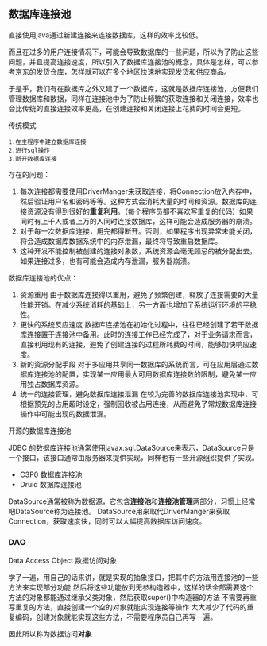 ## 数据库连接池

直接使用java通过新建连接来连接数据库，这样的效率比较低。

而且在过多的用户连接情况下，可能会导致数据库的一些问题，所以为了防止这些问题，并且提高连接速度，所以引入了数据库连接池的概念，具体是怎样，可以参考京东的发货仓库，怎样就可以在多个地区快速地实现发货和供应商品。

于是乎，我们有在数据库之外又建了一个数据库，这就是数据库连接池，方便我们管理数据库和数据，同样在连接池中为了防止频繁的获取连接和关闭连接，效率也会比传统的直接连接效率更高，在创建连接和关闭连接上花费的时间会更短。


传统模式

    1.在主程序中建立数据库连接
    2.进行sql操作
    3.断开数据库连接
存在的问题：
 1. 每次连接都需要使用DriverManger来获取连接，将Connection放入内存中，然后验证用户名和密码等等。这种方式会消耗大量的时间和资源。数据库的连接资源没有得到很好的**重复利用**。（每个程序员都不喜欢写重复的代码）如果同时有上千人或者上万的人同时连接数据库，这样可能会造成服务器的崩溃。
 2. 对于每一次数据库连接，用完都得断开。否则，如果程序出现异常未能关闭，将会造成数据库数据系统中的内存泄漏，最终将导致重启数据库。
 3. 这种开发不能控制被创建的连接对象数，系统资源会毫无顾忌的被分配出去，如果连接过多，也有可能会造成内存泄漏，服务器崩溃。


数据库连接池的优点：
1. 资源重用
    由于数据库连接得以重用，避免了频繁创建，释放了连接需要的大量性能开销。在减少系统消耗的基础上，另一方面也增加了系统运行环境的平稳性。
2. 更快的系统反应速度
    数据库连接池在初始化过程中，往往已经创建了若干数据库连接置于连接池中备用。此时的连接工作已经完成了，对于业务请求而言，直接利用现有的连接，避免了创建连接的过程所耗费的时间，能够加快响应速度。
3. 新的资源分配手段
    对于多应用共享同一数据库的系统而言，可在应用层通过数据库连接池的配置，实现某一应用最大可用数据库连接数的限制，避免某一应用独占数据库资源。
4. 统一的连接管理，避免数据库连接泄漏
   在较为完善的数据库连接池实现中，可根据预先的占用超时设定，强制回收被占用连接，从而避免了常规数据库连接操作中可能出现的数据泄漏。

开源的数据库连接池

JDBC 的数据库连接池通常使用javax.sql.DataSource来表示，DataSource只是一个接口，该接口通常由服务器来提供实现，同样也有一些开源组织提供了实现。

- C3P0 数据库连接池
- Druid 数据库连接池

DataSource通常被称为数据源，它包含**连接池**和**连接池管理**两部分，习惯上经常吧DataSource称为连接池。
DataSource用来取代DriverManger来获取Connection，获取速度快，同时可以大幅提高数据库访问速度。

### DAO

Data Access Object 数据访问对象

学了一遍，用自己的话来讲，就是实现的抽象接口，把其中的方法用连接池的一些方法来实现部分功能
然后将这些功能放到无参构造器中，这样的话全部需要这个方法的对象都能通过继承父类对象，然后获取super()中构造器的方法
不需要再重写重复的方法，直接创建一个空的对象就能实现连接等操作
大大减少了代码的重复编码，创建对象就能实现这些方法，不需要程序员自己再写一遍。

因此所以称为数据访问**对象**